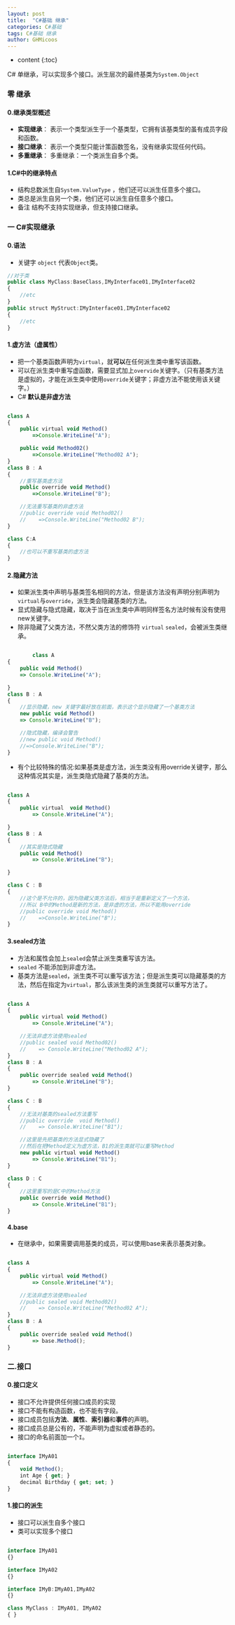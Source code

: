 ```yaml
---
layout: post
title:  "C#基础 继承"
categories: C#基础
tags: C#基础 继承
author: GHMicoos
---
```



* content
{:toc}

C# 单继承，可以实现多个接口。派生层次的最终基类为`System.Object`




### 零 继承

#### **0.继承类型概述**

* **实现继承**： 表示一个类型派生于一个基类型，它拥有该基类型的虽有成员字段和函数。
* **接口继承**： 表示一个类型只能计策函数签名，没有继承实现任何代码。
* **多重继承**： 多重继承：一个类派生自多个类。

#### **1.C#中的继承特点**

* 结构总数派生自`System.ValueType` ，他们还可以派生任意多个接口。
* 类总是派生自另一个类，他们还可以派生自任意多个接口。
* 备注 结构不支持实现继承，但支持接口继承。

### 一 C#实现继承

#### **0.语法**
* 关键字 `object` 代表`Object`类。
``` js
//对于类
public class MyClass:BaseClass,IMyInterface01,IMyInterface02
{
    //etc
}
public struct MyStruct:IMyInterface01,IMyInterface02
{
    //etc
}


```


#### **1.虚方法（虚属性）**
* 把一个基类函数声明为`virtual`，就**可以**在任何派生类中重写该函数。
* 可以在派生类中重写虚函数，需要显式加上`overvide`关键字。（只有基类方法是虚拟的，才能在派生类中使用`override`关键字；非虚方法不能使用该关键字。）
* C# **默认是非虚方法**

``` js

class A
{
    public virtual void Method()
        =>Console.WriteLine("A");

    public void Method02()
        =>Console.WriteLine("Method02 A");
}
class B : A
{
    //重写基类虚方法
    public override void Method()
        =>Console.WriteLine("B");

    //无法重写基类的非虚方法
    //public override void Method02()
    //    =>Console.WriteLine("Method02 B");
}

class C:A
{
    //也可以不重写基类的虚方法
}


```

#### **2.隐藏方法**
* 如果派生类中声明与基类签名相同的方法，但是该方法没有声明分别声明为`virtual`与`override`，派生类会隐藏基类的方法。
* 显式隐藏与隐式隐藏，取决于当在派生类中声明同样签名方法时候有没有使用new关键字。
* 除非隐藏了父类方法，不然父类方法的修饰符 `virtual` `sealed`，会被派生类继承。

``` js

        class A
{
    public void Method()
    => Console.WriteLine("A");

}
class B : A
{
    //显示隐藏，new 关键字最好放在前面，表示这个显示隐藏了一个基类方法
    new public void Method()
    => Console.WriteLine("B");

    //隐式隐藏，编译会警告
    //new public void Method()
    //=>Console.WriteLine("B");
}


```

* 有个比较特殊的情况:如果基类是虚方法，派生类没有用override关键字，那么这种情况其实是，派生类隐式隐藏了基类的方法。

``` js

class A
{
    public virtual  void Method()
        => Console.WriteLine("A");

}
class B : A
{
    //其实是隐式隐藏
    public void Method()
        => Console.WriteLine("B");

}

class C : B
{
    //这个是不允许的，因为隐藏父类方法后，相当于是重新定义了一个方法，
    //所以 B中的Method是新的方法，是非虚的方法，所以不能用override
    //public override void Method()
    //    =>Console.WriteLine("B");
}

```


#### **3.sealed方法**
* 方法和属性会加上`sealed`会禁止派生类重写该方法。
* `sealed` 不能添加到非虚方法。
* 基类方法是`sealed`，派生类不可以重写该方法；但是派生类可以隐藏基类的方法，然后在指定为`virtual`，那么该派生类的派生类就可以重写方法了。


``` js

class A
{
    public virtual void Method()
        => Console.WriteLine("A");

    //无法非虚方法使用sealed
    //public sealed void Method02()
    //    => Console.WriteLine("Method02 A");
}
class B : A
{
    public override sealed void Method()
        => Console.WriteLine("B");
}

class C : B
{
    //无法对基类的sealed方法重写
    //public override  void Method()
    //    => Console.WriteLine("B1");

    //这里是先把基类的方法显式隐藏了
    //然后在把Method定义为虚方法，B1的派生类就可以重写Method
    new public virtual void Method()
        => Console.WriteLine("B1");
}

class D : C
{
    //这里重写的是C中的Method方法
    public override void Method()
        => Console.WriteLine("B1");
}

```

#### **4.base**
* 在继承中，如果需要调用基类的成员，可以使用base来表示基类对象。

``` js

class A
{
    public virtual void Method()
        => Console.WriteLine("A");

    //无法非虚方法使用sealed
    //public sealed void Method02()
    //    => Console.WriteLine("Method02 A");
}
class B : A
{
    public override sealed void Method()
        => base.Method();
}


```


### 二.接口

#### **0.接口定义**
* 接口不允许提供任何接口成员的实现
* 接口不能有构造函数，也不能有字段。
* 接口成员包括**方法**、**属性**、**索引器**和**事件**的声明。
* 接口成员总是公有的，不能声明为虚拟或者静态的。
* 接口的命名前面加一个`I`。


``` js

interface IMyA01
{
    void Method();
    int Age { get; }
    decimal Birthday { get; set; }
}

```

#### **1.接口的派生**
* 接口可以派生自多个接口
* 类可以实现多个接口

``` js

interface IMyA01
{}

interface IMyA02
{}

interface IMyB:IMyA01,IMyA02
{}

class MyClass : IMyA01, IMyA02
{ }


```


